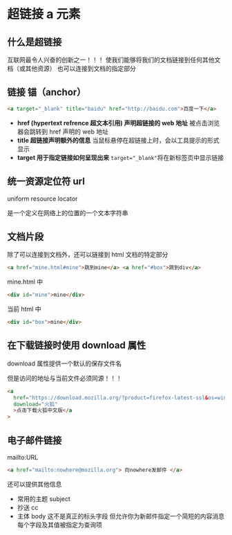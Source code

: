 # 超链接 a 元素

## 什么是超链接

互联网最令人兴奋的创新之一！！！
使我们能够将我们的文档链接到任何其他文档（或其他资源）
也可以连接到文档的指定部分

## 链接 锚（anchor）

```html
<a target="_blank" title="baidu" href="http://baidu.com">百度一下</a>
```

- **href (hypertext refrence 超文本引用) 声明超链接的 web 地址**
  被点击浏览器会跳转到 href 声明的 web 地址
- **title 超链接声明额外的信息**
  当鼠标悬停在超链接上时，会以工具提示的形式显示
- **target 用于指定链接如何呈现出来**
  `target="_blank"`将在新标签页中显示链接

## 统一资源定位符 url

uniform resource locator

是一个定义在网络上的位置的一个文本字符串

## 文档片段

除了可以连接到文档外，还可以链接到 html 文档的特定部分

```html
<a href="mine.html#mine">跳到mine</a> <a href="#box">跳到div</a>
```

mine.html 中

```html
<div id="mine">mine</div>
```

当前 html 中

```html
<div id="box">mine</div>
```

## 在下载链接时使用 download 属性

download 属性提供一个默认的保存文件名

但是访问的地址与当前文件必须同源！！！

```html
<a
  href="https://download.mozilla.org/?product=firefox-latest-ssl&os=win64&lang=zh-CN"
  download="火狐"
  >点击下载火狐中文版</a
>
```

## 电子邮件链接

mailto:URL

```html
<a href="mailto:nowhere@mozilla.org"> 向nowhere发邮件 </a>
```

还可以提供其他信息

- 常用的主题 subject
- 抄送 cc
- 主体 body
  这不是真正的标头字段 但允许你为新邮件指定一个简短的内容消息
  每个字段及其值被指定为查询项
